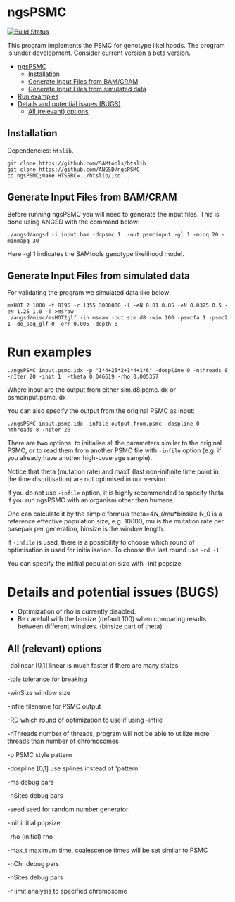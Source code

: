 # ngsPSMC
[![Build Status](https://travis-ci.org/ANGSD/ngsPSMC.svg?branch=master)](https://travis-ci.org/ANGSD/ngsPSMC)

This program implements the PSMC for genotype likelihoods. The program is under development. Consider current version a beta version.


- [ngsPSMC](#ngspsmc)
  * [Installation](#installation)
  * [Generate Input Files from BAM/CRAM](#generate-input-files-from-bam-cram)
  * [Generate Input Files from simulated data](#generate-input-files-from-simulated-data)
- [Run examples](#run-examples)
- [Details and potential issues (BUGS)](#details-and-potential-issues--bugs-)
  * [All (relevant) options](#all--relevant--options)

## Installation
Dependencies: `htslib`.
```
git clone https://github.com/SAMtools/htslib
git clone https://github.com/ANGSD/ngsPSMC
cd ngsPSMC;make HTSSRC=../htslib/;cd ..
```
## Generate Input Files from BAM/CRAM
Before running ngsPSMC you will need to generate the input files. This is done using ANGSD with the command below:

```
./angsd/angsd -i input.bam -dopsmc 1  -out psmcinput -gl 1 -minq 20 -minmapq 30
```

Here -gl 1 indicates the SAMtools genotype likelihood model.

## Generate Input Files from simulated data
For validating the program we simulated data like below:
```
msHOT 2 1000 -t 8196 -r 1355 3000000 -l -eN 0.01 0.05 -eN 0.0375 0.5 -eN 1.25 1.0 -T >msraw
./angsd/misc/msHOT2glf -in msraw -out sim.d8 -win 100 -psmcfa 1 -psmc2 1 -do_seq_glf 0 -err 0.005 -depth 8
```

# Run examples
```
./ngsPSMC input.psmc.idx -p "1*4+25*2+1*4+1*6" -dospline 0 -nthreads 8 -nIter 20 -init 1  -theta 0.046619 -rho 0.005357
```

Where input are the output from either sim.d8.psmc.idx or psmcinput.psmc.idx

You can also specify the output from the original PSMC as input:

```./ngsPSMC input.psmc.idx -infile output.from.psmc -dospline 0 -nthreads 8 -nIter 20 ```


There are two options: to initialise all the parameters similar to the original PSMC, or to read them from another PSMC file with `-infile` option (e.g. if you already have another high-coverage sample).

Notice that theta (mutation rate) and maxT (last non-inifinite time point in the time discritisation) are not optimised in our version.

If you do not use `-infile` option, it is highly recommended to specify theta if you run ngsPSMC with an organism other than humans.

One can calculate it by the simple formula theta=4*N_0*mu*binsize N_0 is a reference effective population size, e.g. 10000, mu is the mutation rate per basepair per generation, binsize is the window length. 

If `-infile` is used, there is a possibility to choose which round of optimisation is used for initialisation. To choose the last round use `-rd -1`.

You can specify the intitial population size with -init popsize


# Details and potential issues (BUGS)
 - Optimization of rho is currently disabled.
 - Be carefull with the binsize (default 100) when comparing results between different winsizes. (binsize part of theta)

## All (relevant) options

-dolinear [0,1] linear is much faster if there are many states

-tole tolerance for breaking

-winSize window size

-infile filename for PSMC output

-RD which round of optimization to use if using -infile

-nThreads number of threads, program will not be able to utilize more threads than number of chromosomes

-p PSMC style pattern

-dospline [0,1] use splines instead of 'pattern'

-ms debug pars

-nSites debug pars

-seed seed for random number generator

-init initial popsize

-rho (initial) rho

-max_t maximum time, coalescence times will be set similar to PSMC

-nChr debug pars

-nSites debug pars

-r limit analysis to specified chromosome
